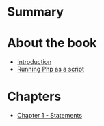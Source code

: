 # Summary

# About the book
 - [Introduction](./Introduction.md)
 - [Running Php as a script](./Running_Php_as_a_script.md)

# Chapters
- [Chapter 1 - Statements](./Chapter_1_-_Statements.md)